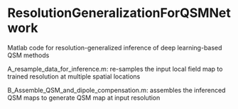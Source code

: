 # ResolutionGeneralizationForQSMNetwork

Matlab code for resolution-generalized inference of deep learning-based QSM methods<br/>

A_resample_data_for_inference.m: re-samples the input local field map to trained resolution at multiple spatial locations<br/>

B_Assemble_QSM_and_dipole_compensation.m: assembles the inferenced QSM maps to generate QSM map at input resolution<br/>
